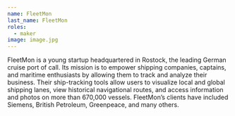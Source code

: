 ```yaml
---
name: FleetMon
last_name: FleetMon
roles:
  - maker
image: image.jpg
---
```

FleetMon is a young startup headquartered in Rostock, the leading German cruise port of call. Its mission is to empower shipping companies, captains, and maritime enthusiasts by allowing them to track and analyze their business. Their ship-tracking tools allow users to visualize local and global shipping lanes, view historical navigational routes, and access information and photos on more than 670,000 vessels. FleetMon’s clients have included Siemens, British Petroleum, Greenpeace, and many others.